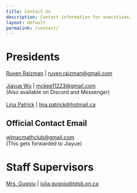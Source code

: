 ```yaml
---
title: Contact Us
description: Contact information for executives.
layout: default
permalink: /contact/
---
```


# Presidents
[Ruven Raizman](mailto:ruven.raizman@gmail.com) | ruven.raizman@gmail.com
<br/>
<br/>
[Jiayue Wu](mailto:mckee11223@gmail.com) | mckee11223@gmail.com
<br/>
(Also available on Discord and Messenger)
<br/>
<br/>
[Lina Patrick](mailto:lina.patrick@hotmail.ca) | lina.patrick@hotmail.ca


<!---
Chloe Nguyen

Lev Raizman

[Richard Yi](mailto:richardyi25@gmail.com) | richardyi25@gmail.com
<br/>
(Please email him; he might be inactive on Messenger/Discord/Skype/AOL/MSN/MySpace/Google Talk)
--->

## Official Contact Email
[wlmacmathclub@gmail.com](mailto:wlmacmathclub@gmail.com)
<br/>
(This gets forwarded to Jiayue)

# Staff Supervisors
[Mrs. Gugoiu](mailto:iulia.gugoiu@tdsb.on.ca) | iulia.gugoiu@tdsb.on.ca
